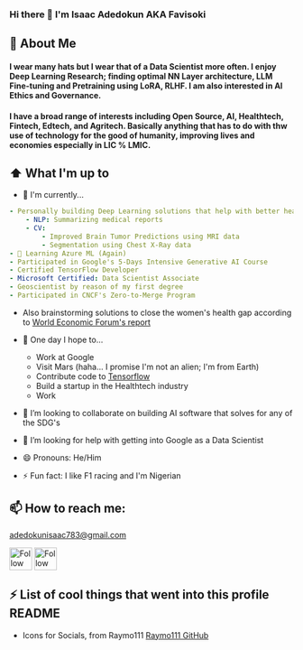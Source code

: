 ### Hi there 👋 I'm Isaac Adedokun AKA Favisoki

## :book:  About Me
#### I wear many hats but I wear that of a **Data Scientist** more often. I enjoy Deep Learning Research; finding optimal NN Layer architecture, LLM Fine-tuning and Pretraining using LoRA, RLHF. I am also interested in AI Ethics and Governance.
#### I have a broad range of interests including Open Source, AI, Healthtech, Fintech, Edtech, and Agritech. Basically anything that has to do with thw use of technology for the good of humanity, improving lives and economies especially in LIC % LMIC.

## ⬆ What I'm up to
- 🔨 I'm currently...
```yaml
- Personally building Deep Learning solutions that help with better healthcare
	- NLP: Summarizing medical reports
	- CV:
		- Improved Brain Tumor Predictions using MRI data
		- Segmentation using Chest X-Ray data 
- 🌱 Learning Azure ML (Again)
- Participated in Google's 5-Days Intensive Generative AI Course
- Certified TensorFlow Developer
- Microsoft Certified: Data Scientist Associate
- Geoscientist by reason of my first degree
- Participated in CNCF's Zero-to-Merge Program
```
- Also brainstorming solutions to close the women's health gap according to [World Economic Forum's report](https://reports.weforum.org/docs/WEF_Blueprint_to_Close_the_Women%E2%80%99s_Health_Gap_2025.pdf)

- 🤞 One day I hope to...
  	- Work at Google
	- Visit Mars (haha... I promise I'm not an alien; I'm from Earth)
	- Contribute code to [Tensorflow](https://github.com/tensorflow/tensorflow)
	- Build a startup in the Healthtech industry
	- Work

- 👯 I’m looking to collaborate on building AI software that solves for any of the SDG's
- 🤔 I’m looking for help with getting into Google as a Data Scientist
- 😄 Pronouns: He/Him
- ⚡ Fun fact: I like F1 racing and I'm Nigerian


## 📫 How to reach me:
[adedokunisaac783@gmail.com](mailto:adedokunisaac783@gmail.com)

[<img src="https://raw.githubusercontent.com/Raymo111/Raymo111/master/socials/linkedin.png" height="40em" align="center" alt="Follow Isaac on LinkedIn" title="Follow Isaac on LinkedIn"/>](https://linkedin.com/in/isaac-adedokun-favour)
[<img src="https://raw.githubusercontent.com/Raymo111/Raymo111/master/socials/twitter.svg" height="40em" align="center" alt="Follow Isaac on Twitter" title="Follow Isaac on Twitter"/>](https://twitter.com/favisoki_adek)

## ⚡ List of cool things that went into this profile README
- Icons for Socials, from Raymo111 [Raymo111 GitHub](https://raw.githubusercontent.com/Raymo111/Raymo111/master/socials/) <!-- Thanks to @Raymo111's helpful comments in their profile README! -->


